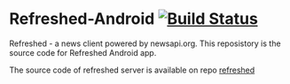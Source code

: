 # Refreshed-Android   [![Build Status](https://travis-ci.org/zjn0505/Refreshed-Android.svg?branch=master)](https://travis-ci.org/zjn0505/Refreshed-Android)
Refreshed - a news client powered by newsapi.org.
This reposistory is the source code for Refreshed Android app.


The source code of refreshed server is available on repo [refreshed](https://github.com/zjn0505/refreshed)
